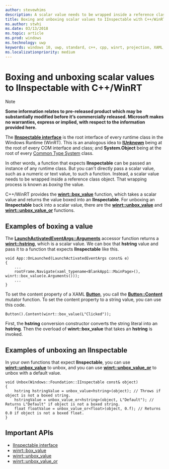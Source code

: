 ```yaml
---
author: stevewhims
description: A scalar value needs to be wrapped inside a reference class object before being passed to a function that expects **IInspectable**. That wrapping process is known as *boxing* the value.
title: Boxing and unboxing scalar values to IInspectable with C++/WinRT
ms.author: stwhi
ms.date: 03/13/2018
ms.topic: article
ms.prod: windows
ms.technology: uwp
keywords: windows 10, uwp, standard, c++, cpp, winrt, projection, XAML, control, boxing, scalar, value
ms.localizationpriority: medium
---
```


# Boxing and unboxing scalar values to IInspectable with C++/WinRT 
> [!NOTE]
> **Some information relates to pre-released product which may be substantially modified before it’s commercially released. Microsoft makes no warranties, express or implied, with respect to the information provided here.**

The [**IInspectable interface**](https://msdn.microsoft.com/library/windows/desktop/br205821) is the root interface of every runtime class in the Windows Runtime (WinRT). This is an analogous idea to [**IUnknown**](https://msdn.microsoft.com/library/windows/desktop/ms680509) being at the root of every COM interface and class; and **System.Object** being at the root of every [Common Type System](https://docs.microsoft.com/dotnet/standard/base-types/common-type-system) class.

In other words, a function that expects **IInspectable** can be passed an instance of any runtime class. But you can't directly pass a scalar value, such as a numeric or text value, to such a function. Instead, a scalar value needs to be wrapped inside a reference class object. That wrapping process is known as *boxing* the value.

C++/WinRT provides the [**winrt::box_value**](/uwp/cpp-ref-for-winrt/box-value?branch=live) function, which takes a scalar value and returns the value boxed into an **IInspectable**. For unboxing an **IInspectable** back into a scalar value, there are the [**winrt::unbox_value**](/uwp/cpp-ref-for-winrt/unbox-value?branch=live) and  [**winrt::unbox_value_or**](/uwp/cpp-ref-for-winrt/unbox-value-or?branch=live) functions.

## Examples of boxing a value
The [**LaunchActivatedEventArgs::Arguments**](/uwp/api/windows.applicationmodel.activation.launchactivatedeventargs.Arguments) accessor function returns a [**winrt::hstring**](/uwp/cpp-ref-for-winrt/hstring?branch=live), which is a scalar value. We can box that **hstring** value and pass it to a function that expects **IInspectable** like this.

```cppwinrt
void App::OnLaunched(LaunchActivatedEventArgs const& e)
{
	...
	rootFrame.Navigate(xaml_typename<BlankApp1::MainPage>(), winrt::box_value(e.Arguments()));
	...
}
```

To set the content property of a XAML [**Button**](/uwp/api/windows.ui.xaml.controls.button?branch=live), you call the [**Button::Content**](/uwp/api/windows.ui.xaml.controls.contentcontrol.content?) mutator function. To set the content property to a string value, you can use this code.

```cppwinrt
Button().Content(winrt::box_value(L"Clicked"));
```

First, the **hstring** conversion constructor converts the string literal into an **hstring**. Then the overload of **winrt::box_value** that takes an **hstring** is invoked.

## Examples of unboxing an IInspectable
In your own functions that expect **IInspectable**, you can use [**winrt::unbox_value**](/uwp/cpp-ref-for-winrt/unbox-value?branch=live) to unbox, and you can use [**winrt::unbox_value_or**](/uwp/cpp-ref-for-winrt/unbox-value-or?branch=live) to unbox with a default value.

```cppwinrt
void Unbox(Windows::Foundation::IInspectable const& object)
{
	hstring hstringValue = unbox_value<hstring>(object); // Throws if object is not a boxed string.
	hstringValue = unbox_value_or<hstring>(object, L"Default"); // Returns L"Default" if object is not a boxed string.
	float floatValue = unbox_value_or<float>(object, 0.f); // Returns 0.0 if object is not a boxed float.
}
```

## Important APIs
* [IInspectable interface](https://msdn.microsoft.com/library/windows/desktop/br205821)
* [winrt::box_value](/uwp/cpp-ref-for-winrt/box-value?branch=live)
* [winrt::unbox_value](/uwp/cpp-ref-for-winrt/unbox-value?branch=live)
* [winrt::unbox_value_or](/uwp/cpp-ref-for-winrt/unbox-value-or?branch=live)
